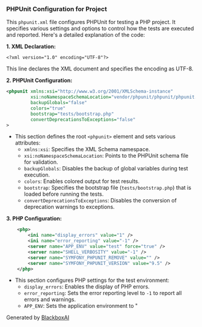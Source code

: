  ### PHPUnit Configuration for Project

This `phpunit.xml` file configures PHPUnit for testing a PHP project. It specifies various settings and options to control how the tests are executed and reported. Here's a detailed explanation of the code:

**1. XML Declaration:**

```xmlyes
<?xml version="1.0" encoding="UTF-8"?>
```

This line declares the XML document and specifies the encoding as UTF-8.

**2. PHPUnit Configuration:**

```xml
<phpunit xmlns:xsi="http://www.w3.org/2001/XMLSchema-instance"
         xsi:noNamespaceSchemaLocation="vendor/phpunit/phpunit/phpunit.xsd"
         backupGlobals="false"
         colors="true"
         bootstrap="tests/bootstrap.php"
         convertDeprecationsToExceptions="false"
>
```

- This section defines the root `<phpunit>` element and sets various attributes:
  - `xmlns:xsi`: Specifies the XML Schema namespace.
  - `xsi:noNamespaceSchemaLocation`: Points to the PHPUnit schema file for validation.
  - `backupGlobals`: Disables the backup of global variables during test execution.
  - `colors`: Enables colored output for test results.
  - `bootstrap`: Specifies the bootstrap file (`tests/bootstrap.php`) that is loaded before running the tests.
  - `convertDeprecationsToExceptions`: Disables the conversion of deprecation warnings to exceptions.

**3. PHP Configuration:**

```xml
    <php>
        <ini name="display_errors" value="1" />
        <ini name="error_reporting" value="-1" />
        <server name="APP_ENV" value="test" force="true" />
        <server name="SHELL_VERBOSITY" value="-1" />
        <server name="SYMFONY_PHPUNIT_REMOVE" value="" />
        <server name="SYMFONY_PHPUNIT_VERSION" value="9.5" />
    </php>
```

- This section configures PHP settings for the test environment:
  - `display_errors`: Enables the display of PHP errors.
  - `error_reporting`: Sets the error reporting level to `-1` to report all errors and warnings.
  - `APP_ENV`: Sets the application environment to "

Generated by [BlackboxAI](https://www.blackbox.ai)